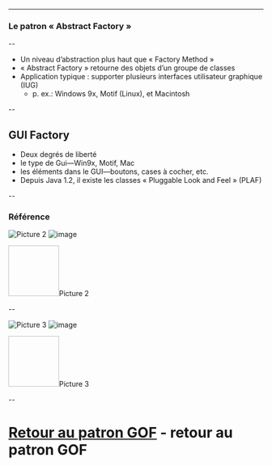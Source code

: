 ---

<!-- .slide: id="abstract-factory" -->
### Le patron « Abstract Factory »

--

- Un niveau d’abstraction plus haut que « Factory Method »
- « Abstract Factory » retourne des objets d’un groupe de classes
- Application typique : supporter plusieurs interfaces utilisateur graphique (IUG)
  - p. ex.: Windows 9x, Motif (Linux), et Macintosh

--

## GUI Factory
- Deux degrés de liberté
- le type de Gui—Win9x, Motif, Mac
- les éléments dans le GUI—boutons, cases à cocher, etc.
- Depuis Java 1.2, il existe les classes « Pluggable Look and Feel » (PLAF)

--

### Référence
![Picture 2]()
![image](/assets/LOG210-08-04-patron-abstract-factory.pptx/image1.png)

<img width='100' height='100' data-src=''>Picture 2</img>

--

![Picture 3]()
![image](/assets/LOG210-08-04-patron-abstract-factory.pptx/image2.emf)

<img width='100' height='100' data-src=''>Picture 3</img>

--

# **[Retour au patron GOF](#gof)** - retour au patron GOF